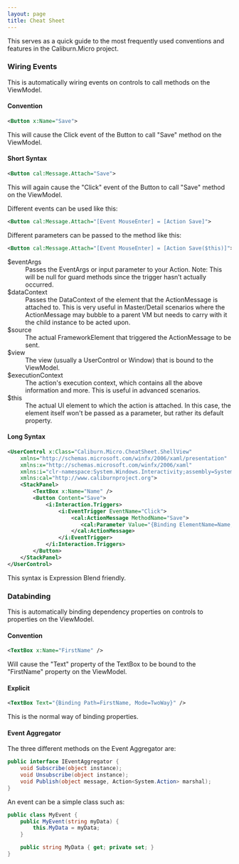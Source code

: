 ```yaml
---
layout: page
title: Cheat Sheet
---
```


This serves as a quick guide to the most frequently used conventions and features in the Caliburn.Micro project. 

### Wiring Events
This is automatically wiring events on controls to call methods on the ViewModel.

#### Convention

``` xml
<Button x:Name="Save">
```
This will cause the Click event of the Button to call "Save" method on the ViewModel. 

#### Short Syntax

``` xml
<Button cal:Message.Attach="Save">
```

This will again cause the "Click" event of the Button to call "Save" method on the ViewModel. 

Different events can be used like this: 

``` xml
<Button cal:Message.Attach="[Event MouseEnter] = [Action Save]">
```

Different parameters can be passed to the method like this:

``` xml
<Button cal:Message.Attach="[Event MouseEnter] = [Action Save($this)]"> 
``` 

<dl>
	<dt>$eventArgs</dt>
	<dd>Passes the EventArgs or input parameter to your Action. Note: This will be null for guard methods since the trigger hasn’t actually occurred.</dd>
	<dt>$dataContext</dt>
	<dd>Passes the DataContext of the element that the ActionMessage is attached to. This is very useful in Master/Detail scenarios where the ActionMessage may bubble to a parent VM but needs to carry with it the child instance to be acted upon.</dd>
	<dt>$source</dt>
	<dd>The actual FrameworkElement that triggered the ActionMessage to be sent.</dd>
	<dt>$view</dt>
	<dd>The view (usually a UserControl or Window) that is bound to the ViewModel.</dd>
	<dt>$executionContext</dt>
	<dd>The action's execution context, which contains all the above information and more. This is useful in advanced scenarios.</dd>
	<dt>$this</dt>
	<dd>The actual UI element to which the action is attached. In this case, the element itself won't be passed as a parameter, but rather its default property.</dd>
</dl>


#### Long Syntax

``` xml
<UserControl x:Class="Caliburn.Micro.CheatSheet.ShellView"
    xmlns="http://schemas.microsoft.com/winfx/2006/xaml/presentation" 
    xmlns:x="http://schemas.microsoft.com/winfx/2006/xaml" 
    xmlns:i="clr-namespace:System.Windows.Interactivity;assembly=System.Windows.Interactivity" 
    xmlns:cal="http://www.caliburnproject.org"> 
    <StackPanel> 
        <TextBox x:Name="Name" />
        <Button Content="Save"> 
            <i:Interaction.Triggers> 
                <i:EventTrigger EventName="Click"> 
                    <cal:ActionMessage MethodName="Save"> 
                       <cal:Parameter Value="{Binding ElementName=Name, Path=Text}" /> 
                    </cal:ActionMessage> 
                </i:EventTrigger> 
            </i:Interaction.Triggers> 
        </Button> 
    </StackPanel> 
</UserControl>
```

This syntax is Expression Blend friendly. 

### Databinding

This is automatically binding dependency properties on controls to properties on the ViewModel.

#### Convention

``` xml
<TextBox x:Name="FirstName" />
```

Will cause the "Text" property of the TextBox to be bound to the "FirstName" property on the ViewModel. 

#### Explicit

``` xml
<TextBox Text="{Binding Path=FirstName, Mode=TwoWay}" />
```

This is the normal way of binding properties.

#### Event Aggregator

The three different methods on the Event Aggregator are:

``` csharp
public interface IEventAggregator {  
    void Subscribe(object instance);  
    void Unsubscribe(object instance);  
    void Publish(object message, Action<System.Action> marshal);  
}
```

An event can be a simple class such as:

``` csharp
public class MyEvent {
    public MyEvent(string myData) {
        this.MyData = myData;
    }

    public string MyData { get; private set; }
}
```